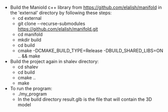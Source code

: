 - Build the Maniold c++ library from https://github.com/elalish/manifold in the 'external' directory by following these steps:
  - cd external
  - git clone --recurse-submodules https://github.com/elalish/manifold.git
  - cd manifold
  - mkdir build
  - cd build
  - cmake -DCMAKE_BUILD_TYPE=Release -DBUILD_SHARED_LIBS=ON .. && make
- Build the project again in shalev directory:
  - cd shalev
  - cd build
  - cmake ..
  - make
- To run the program:
  - ./my_program
  - In the build directory result.glb is the file that will contain the 3D model
